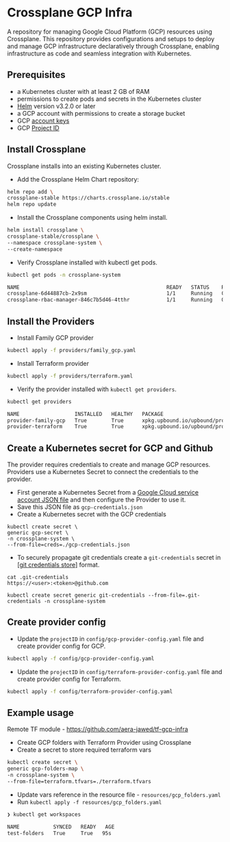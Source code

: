 # Crossplane GCP Infra

A repository for managing Google Cloud Platform (GCP) resources using Crossplane. This repository provides configurations and setups to deploy and manage GCP infrastructure declaratively through Crossplane, enabling infrastructure as code and seamless integration with Kubernetes.

## Prerequisites
- a Kubernetes cluster with at least 2 GB of RAM
- permissions to create pods and secrets in the Kubernetes cluster
- [Helm](https://helm.sh/) version v3.2.0 or later
- a GCP account with permissions to create a storage bucket
- GCP [account keys](https://cloud.google.com/iam/docs/keys-create-delete)
- GCP [Project ID](https://support.google.com/googleapi/answer/7014113?hl=en)

## Install Crossplane
Crossplane installs into an existing Kubernetes cluster.

- Add the Crossplane Helm Chart repository:

```sh
helm repo add \
crossplane-stable https://charts.crossplane.io/stable
helm repo update
```

- Install the Crossplane components using helm install.

```sh
helm install crossplane \
crossplane-stable/crossplane \
--namespace crossplane-system \
--create-namespace
```

- Verify Crossplane installed with kubectl get pods.

```sh
kubectl get pods -n crossplane-system

NAME                                                READY   STATUS    RESTARTS   AGE
crossplane-6d44887cb-2x9sm                          1/1     Running   0          4d15h
crossplane-rbac-manager-846c7b5d46-4tthr            1/1     Running   0          4d15h
```

## Install the Providers

- Install Family GCP provider

```sh
kubectl apply -f providers/family_gcp.yaml
```

- Install Terraform provider

```sh
kubectl apply -f providers/terraform.yaml
```

- Verify the provider installed with `kubectl get providers`.

```sh
kubectl get providers

NAME                  INSTALLED   HEALTHY   PACKAGE                                              AGE
provider-family-gcp   True        True      xpkg.upbound.io/upbound/provider-family-gcp:v1.8.1   4d15h
provider-terraform    True        True      xpkg.upbound.io/upbound/provider-terraform:v0.18.0   4d15h
```

## Create a Kubernetes secret for GCP and Github
The provider requires credentials to create and manage GCP resources. Providers use a Kubernetes Secret to connect the credentials to the provider.

- First generate a Kubernetes Secret from a [Google Cloud service account JSON file](https://cloud.google.com/iam/docs/keys-create-delete) and then configure the Provider to use it.
- Save this JSON file as `gcp-credentials.json`
- Create a Kubernetes secret with the GCP credentials

```
kubectl create secret \
generic gcp-secret \
-n crossplane-system \
--from-file=creds=./gcp-credentials.json
```

- To securely propagate git credentials create a `git-credentials` secret in [[git credentials store]](https://git-scm.com/docs/git-credential-store#_storage_format) format.

```
cat .git-credentials
https://<user>:<token>@github.com

kubectl create secret generic git-credentials --from-file=.git-credentials -n crossplane-system
```

## Create provider config

- Update the `projectID` in `config/gcp-provider-config.yaml` file and create provider config for GCP.

```sh
kubectl apply -f config/gcp-provider-config.yaml
```

- Update the `projectID` in `config/terraform-provider-config.yaml` file and create provider config for Terraform.

```sh
kubectl apply -f config/terraform-provider-config.yaml
```


## Example usage

Remote TF module - https://github.com/aera-jawed/tf-gcp-infra

- Create GCP folders with Terraform Provider using Crossplane
- Create a secret to store required terraform vars

```sh
kubectl create secret \
generic gcp-folders-map \
-n crossplane-system \
--from-file=terraform.tfvars=./terraform.tfvars
```

- Update vars reference in the resource file - `resources/gcp_folders.yaml`
- Run `kubectl apply -f resources/gcp_folders.yaml`

```sh
❯ kubectl get workspaces

NAME           SYNCED   READY   AGE
test-folders   True     True   95s

```

